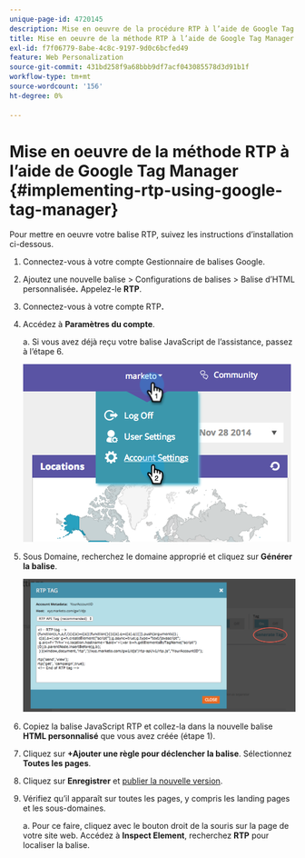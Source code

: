 ```yaml
---
unique-page-id: 4720145
description: Mise en oeuvre de la procédure RTP à l’aide de Google Tag Manager - Documents Marketo - Documentation du produit
title: Mise en oeuvre de la méthode RTP à l’aide de Google Tag Manager
exl-id: f7f06779-8abe-4c8c-9197-9d0c6bcfed49
feature: Web Personalization
source-git-commit: 431bd258f9a68bbb9df7acf043085578d3d91b1f
workflow-type: tm+mt
source-wordcount: '156'
ht-degree: 0%

---
```


# Mise en oeuvre de la méthode RTP à l’aide de Google Tag Manager {#implementing-rtp-using-google-tag-manager}

Pour mettre en oeuvre votre balise RTP, suivez les instructions d’installation ci-dessous.

1. Connectez-vous à votre compte Gestionnaire de balises Google.

1. Ajoutez une nouvelle balise > Configurations de balises > Balise d’HTML personnalisée&#x200B;**.** Appelez-le **RTP**.

1. Connectez-vous à votre compte RTP&#x200B;**.**

1. Accédez à **Paramètres du compte**.

   a. Si vous avez déjà reçu votre balise JavaScript de l’assistance, passez à l’étape 6.

   ![](assets/image2014-11-30-15-3a19-3a21.png)

1. Sous Domaine, recherchez le domaine approprié et cliquez sur **Générer la balise**.

   ![](assets/image2014-11-30-15-3a20-3a17.png)

1. Copiez la balise JavaScript RTP et collez-la dans la nouvelle balise **HTML personnalisé** que vous avez créée (étape 1).

1. Cliquez sur **+Ajouter une règle pour déclencher la balise**. Sélectionnez **Toutes les pages**.

1. Cliquez sur **Enregistrer** et [publier la nouvelle version](https://support.google.com/tagmanager/answer/2699097?hl=en).

1. Vérifiez qu’il apparaît sur toutes les pages, y compris les landing pages et les sous-domaines.

   a. Pour ce faire, cliquez avec le bouton droit de la souris sur la page de votre site web. Accédez à **Inspect Element**, recherchez **RTP** pour localiser la balise.

